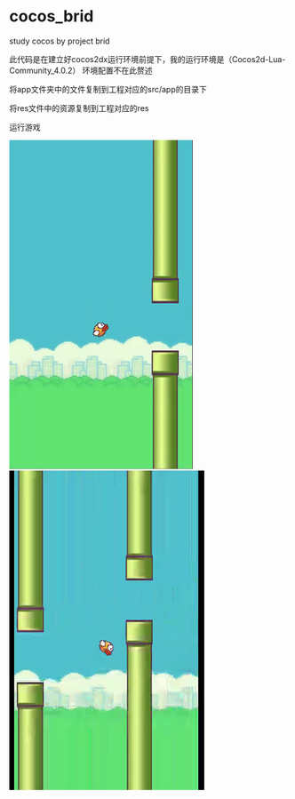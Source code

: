 # cocos_brid
study cocos by project brid


此代码是在建立好cocos2dx运行环境前提下，我的运行环境是（Cocos2d-Lua-Community_4.0.2）
环境配置不在此赘述

将app文件夹中的文件复制到工程对应的src/app的目录下

将res文件中的资源复制到工程对应的res

运行游戏

![image](https://github.com/LonelyCuiHua/cocos_project/blob/cocos_brid/images/1.jpg)![image](https://github.com/LonelyCuiHua/cocos_project/blob/cocos_brid/images/2.jpg)
